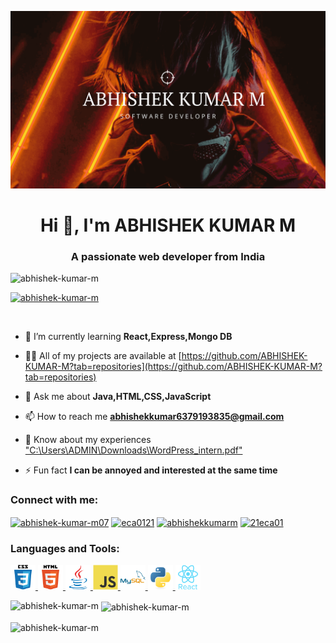 ![logo](https://github.com/ABHISHEK-KUMAR-M/ABHISHEK-KUMAR-M/blob/main/White%20and%20Red%20Light%20Game%20Channel%20Youtube%20Channel%20Art_11zon.png?raw=true)
<h1 align="center">Hi 👋, I'm ABHISHEK KUMAR M</h1>
<h3 align="center">A passionate web developer from India</h3>

<p align="left"> <img src="https://komarev.com/ghpvc/?username=abhishek-kumar-m&label=Profile%20views&color=0e75b6&style=flat" alt="abhishek-kumar-m" /> </p>

<p align="left"> <a href="https://github.com/ryo-ma/github-profile-trophy"><img src="https://github-profile-trophy.vercel.app/?username=abhishek-kumar-m" alt="abhishek-kumar-m" /></a> </p>

<p align="left"> <a href="https://twitter.com/" target="blank"><img src="https://img.shields.io/twitter/follow/?logo=twitter&style=for-the-badge" alt="" /></a> </p>

- 🌱 I’m currently learning **React,Express,Mongo DB**

- 👨‍💻 All of my projects are available at [https://github.com/ABHISHEK-KUMAR-M?tab=repositories](https://github.com/ABHISHEK-KUMAR-M?tab=repositories)

- 💬 Ask me about **Java,HTML,CSS,JavaScript**

- 📫 How to reach me **abhishekkumar6379193835@gmail.com**

- 📄 Know about my experiences ["C:\Users\ADMIN\Downloads\WordPress_intern.pdf"]("C:\Users\ADMIN\Downloads\WordPress_intern.pdf")

- ⚡ Fun fact **I can be annoyed and interested at the same time**

<h3 align="left">Connect with me:</h3>
<p align="left">
<a href="https://linkedin.com/in/abhishek-kumar-m07" target="blank"><img align="center" src="https://raw.githubusercontent.com/rahuldkjain/github-profile-readme-generator/master/src/images/icons/Social/linked-in-alt.svg" alt="abhishek-kumar-m07" height="30" width="40" /></a>
<a href="https://www.codechef.com/users/eca0121" target="blank"><img align="center" src="https://cdn.jsdelivr.net/npm/simple-icons@3.1.0/icons/codechef.svg" alt="eca0121" height="30" width="40" /></a>
<a href="https://codeforces.com/profile/abhishekkumarm" target="blank"><img align="center" src="https://raw.githubusercontent.com/rahuldkjain/github-profile-readme-generator/master/src/images/icons/Social/codeforces.svg" alt="abhishekkumarm" height="30" width="40" /></a>
<a href="https://www.leetcode.com/21eca01" target="blank"><img align="center" src="https://raw.githubusercontent.com/rahuldkjain/github-profile-readme-generator/master/src/images/icons/Social/leet-code.svg" alt="21eca01" height="30" width="40" /></a>
</p>

<h3 align="left">Languages and Tools:</h3>
<p align="left"> <a href="https://www.w3schools.com/css/" target="_blank" rel="noreferrer"> <img src="https://raw.githubusercontent.com/devicons/devicon/master/icons/css3/css3-original-wordmark.svg" alt="css3" width="40" height="40"/> </a> <a href="https://www.w3.org/html/" target="_blank" rel="noreferrer"> <img src="https://raw.githubusercontent.com/devicons/devicon/master/icons/html5/html5-original-wordmark.svg" alt="html5" width="40" height="40"/> </a> <a href="https://www.java.com" target="_blank" rel="noreferrer"> <img src="https://raw.githubusercontent.com/devicons/devicon/master/icons/java/java-original.svg" alt="java" width="40" height="40"/> </a> <a href="https://developer.mozilla.org/en-US/docs/Web/JavaScript" target="_blank" rel="noreferrer"> <img src="https://raw.githubusercontent.com/devicons/devicon/master/icons/javascript/javascript-original.svg" alt="javascript" width="40" height="40"/> </a> <a href="https://www.mysql.com/" target="_blank" rel="noreferrer"> <img src="https://raw.githubusercontent.com/devicons/devicon/master/icons/mysql/mysql-original-wordmark.svg" alt="mysql" width="40" height="40"/> </a> <a href="https://www.python.org" target="_blank" rel="noreferrer"> <img src="https://raw.githubusercontent.com/devicons/devicon/master/icons/python/python-original.svg" alt="python" width="40" height="40"/> </a> <a href="https://reactjs.org/" target="_blank" rel="noreferrer"> <img src="https://raw.githubusercontent.com/devicons/devicon/master/icons/react/react-original-wordmark.svg" alt="react" width="40" height="40"/> </a> </p>

<p><img align="left" src="https://github-readme-stats.vercel.app/api/top-langs?username=abhishek-kumar-m&show_icons=true&locale=en&layout=compact" alt="abhishek-kumar-m" /></p>

<p>&nbsp;<img align="center" src="https://github-readme-stats.vercel.app/api?username=abhishek-kumar-m&show_icons=true&locale=en" alt="abhishek-kumar-m" /></p>

<p><img align="center" src="https://github-readme-streak-stats.herokuapp.com/?user=abhishek-kumar-m&" alt="abhishek-kumar-m" /></p>
